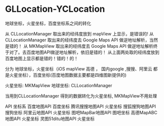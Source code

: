 GLLocation-YCLocation
=====================

地球坐标，火星坐标，百度坐标系之间的转化

从 CLLocationManager 取出来的经纬度放到 mapView 上显示，是错误的!
 从 CLLocationManager 取出来的经纬度去 Google Maps API 做逆地址解析，当然是错的！
 从 MKMapView 取出来的经纬度去 Google Maps API 做逆地址解析终于对了。去百度地图API做逆地址解析，依旧是错的！
 从上面两处取的经纬度放到百度地图上显示都是错的！错的！的！
 
 分为 地球坐标，火星坐标（iOS mapView 高德 ， 国内google ,搜搜、阿里云 都是火星坐标），百度坐标(百度地图数据主要都是四维图新提供的)
 
 火星坐标: MKMapView
 地球坐标: CLLocationManager
 
 当用到CLLocationManager 得到的数据转化为火星坐标, MKMapView不用处理
 
 
 API                坐标系
 百度地图API         百度坐标
 腾讯搜搜地图API      火星坐标
 搜狐搜狗地图API      搜狗坐标
 阿里云地图API       火星坐标
 图吧MapBar地图API   图吧坐标
 高德MapABC地图API   火星坐标
 灵图51ditu地图API   火星坐标
